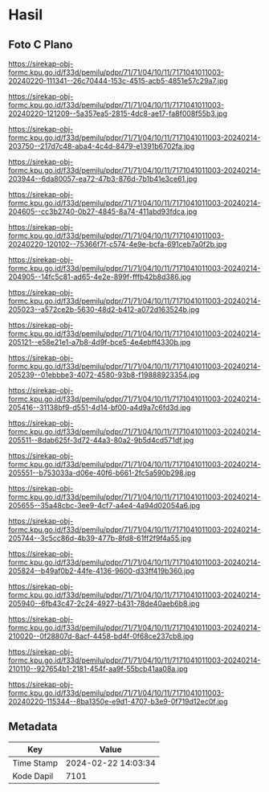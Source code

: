 # Hasil

## Foto C Plano

https://sirekap-obj-formc.kpu.go.id/f33d/pemilu/pdpr/71/71/04/10/11/7171041011003-20240220-111341--26c70444-153c-4515-acb5-4851e57c29a7.jpg

https://sirekap-obj-formc.kpu.go.id/f33d/pemilu/pdpr/71/71/04/10/11/7171041011003-20240220-121209--5a357ea5-2815-4dc8-ae17-fa8f008f55b3.jpg

https://sirekap-obj-formc.kpu.go.id/f33d/pemilu/pdpr/71/71/04/10/11/7171041011003-20240214-203750--217d7c48-aba4-4c4d-8479-e1391b6702fa.jpg

https://sirekap-obj-formc.kpu.go.id/f33d/pemilu/pdpr/71/71/04/10/11/7171041011003-20240214-203944--6da80057-ea72-47b3-876d-7b1b41e3ce61.jpg

https://sirekap-obj-formc.kpu.go.id/f33d/pemilu/pdpr/71/71/04/10/11/7171041011003-20240214-204605--cc3b2740-0b27-4845-8a74-411abd93fdca.jpg

https://sirekap-obj-formc.kpu.go.id/f33d/pemilu/pdpr/71/71/04/10/11/7171041011003-20240220-120102--75366f7f-c574-4e9e-bcfa-691ceb7a0f2b.jpg

https://sirekap-obj-formc.kpu.go.id/f33d/pemilu/pdpr/71/71/04/10/11/7171041011003-20240214-204905--14fc5c81-ad65-4e2e-899f-fffb42b8d386.jpg

https://sirekap-obj-formc.kpu.go.id/f33d/pemilu/pdpr/71/71/04/10/11/7171041011003-20240214-205023--a572ce2b-5630-48d2-b412-a072d163524b.jpg

https://sirekap-obj-formc.kpu.go.id/f33d/pemilu/pdpr/71/71/04/10/11/7171041011003-20240214-205121--e58e21e1-a7b8-4d9f-bce5-4e4ebff4330b.jpg

https://sirekap-obj-formc.kpu.go.id/f33d/pemilu/pdpr/71/71/04/10/11/7171041011003-20240214-205239--01ebbbe3-4072-4580-93b8-f19888923354.jpg

https://sirekap-obj-formc.kpu.go.id/f33d/pemilu/pdpr/71/71/04/10/11/7171041011003-20240214-205416--31138bf9-d551-4d14-bf00-a4d9a7c6fd3d.jpg

https://sirekap-obj-formc.kpu.go.id/f33d/pemilu/pdpr/71/71/04/10/11/7171041011003-20240214-205511--8dab625f-3d72-44a3-80a2-9b5d4cd571df.jpg

https://sirekap-obj-formc.kpu.go.id/f33d/pemilu/pdpr/71/71/04/10/11/7171041011003-20240214-205551--b753033a-d06e-40f6-b661-2fc5a590b298.jpg

https://sirekap-obj-formc.kpu.go.id/f33d/pemilu/pdpr/71/71/04/10/11/7171041011003-20240214-205655--35a48cbc-3ee9-4cf7-a4e4-4a94d02054a6.jpg

https://sirekap-obj-formc.kpu.go.id/f33d/pemilu/pdpr/71/71/04/10/11/7171041011003-20240214-205744--3c5cc86d-4b39-477b-8fd8-61ff2f9f4a55.jpg

https://sirekap-obj-formc.kpu.go.id/f33d/pemilu/pdpr/71/71/04/10/11/7171041011003-20240214-205824--b49af0b2-44fe-4136-9600-d33ff419b360.jpg

https://sirekap-obj-formc.kpu.go.id/f33d/pemilu/pdpr/71/71/04/10/11/7171041011003-20240214-205940--6fb43c47-2c24-4927-b431-78de40aeb6b8.jpg

https://sirekap-obj-formc.kpu.go.id/f33d/pemilu/pdpr/71/71/04/10/11/7171041011003-20240214-210020--0f28807d-8acf-4458-bd4f-0f68ce237cb8.jpg

https://sirekap-obj-formc.kpu.go.id/f33d/pemilu/pdpr/71/71/04/10/11/7171041011003-20240214-210110--927654b1-2181-454f-aa9f-55bcb41aa08a.jpg

https://sirekap-obj-formc.kpu.go.id/f33d/pemilu/pdpr/71/71/04/10/11/7171041011003-20240220-115344--8ba1350e-e9d1-4707-b3e9-0f719d12ec0f.jpg


## Metadata

| Key        | Value               |
| ---------- | ------------------- |
| Time Stamp | 2024-02-22 14:03:34 |
| Kode Dapil | 7101                |



